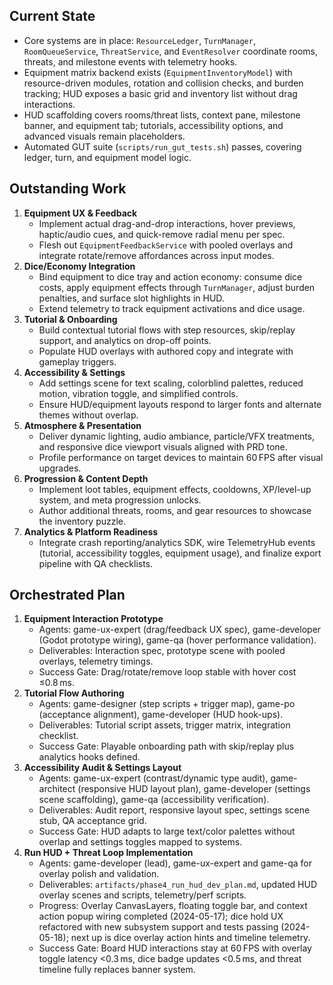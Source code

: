 ## Current State
- Core systems are in place: `ResourceLedger`, `TurnManager`, `RoomQueueService`, `ThreatService`, and `EventResolver` coordinate rooms, threats, and milestone events with telemetry hooks.
- Equipment matrix backend exists (`EquipmentInventoryModel`) with resource-driven modules, rotation and collision checks, and burden tracking; HUD exposes a basic grid and inventory list without drag interactions.
- HUD scaffolding covers rooms/threat lists, context pane, milestone banner, and equipment tab; tutorials, accessibility options, and advanced visuals remain placeholders.
- Automated GUT suite (`scripts/run_gut_tests.sh`) passes, covering ledger, turn, and equipment model logic.

## Outstanding Work
1. **Equipment UX & Feedback**  
   - Implement actual drag-and-drop interactions, hover previews, haptic/audio cues, and quick-remove radial menu per spec.  
   - Flesh out `EquipmentFeedbackService` with pooled overlays and integrate rotate/remove affordances across input modes.
2. **Dice/Economy Integration**  
   - Bind equipment to dice tray and action economy: consume dice costs, apply equipment effects through `TurnManager`, adjust burden penalties, and surface slot highlights in HUD.  
   - Extend telemetry to track equipment activations and dice usage.
3. **Tutorial & Onboarding**  
   - Build contextual tutorial flows with step resources, skip/replay support, and analytics on drop-off points.  
   - Populate HUD overlays with authored copy and integrate with gameplay triggers.
4. **Accessibility & Settings**  
   - Add settings scene for text scaling, colorblind palettes, reduced motion, vibration toggle, and simplified controls.  
   - Ensure HUD/equipment layouts respond to larger fonts and alternate themes without overlap.
5. **Atmosphere & Presentation**  
   - Deliver dynamic lighting, audio ambiance, particle/VFX treatments, and responsive dice viewport visuals aligned with PRD tone.  
   - Profile performance on target devices to maintain 60 FPS after visual upgrades.
6. **Progression & Content Depth**  
   - Implement loot tables, equipment effects, cooldowns, XP/level-up system, and meta progression unlocks.  
   - Author additional threats, rooms, and gear resources to showcase the inventory puzzle.
7. **Analytics & Platform Readiness**  
   - Integrate crash reporting/analytics SDK, wire TelemetryHub events (tutorial, accessibility toggles, equipment usage), and finalize export pipeline with QA checklists.

## Orchestrated Plan
1. **Equipment Interaction Prototype**  
   - Agents: game-ux-expert (drag/feedback UX spec), game-developer (Godot prototype wiring), game-qa (hover performance validation).  
   - Deliverables: Interaction spec, prototype scene with pooled overlays, telemetry timings.  
   - Success Gate: Drag/rotate/remove loop stable with hover cost ≤0.8 ms.
2. **Tutorial Flow Authoring**  
   - Agents: game-designer (step scripts + trigger map), game-po (acceptance alignment), game-developer (HUD hook-ups).  
   - Deliverables: Tutorial script assets, trigger matrix, integration checklist.  
   - Success Gate: Playable onboarding path with skip/replay plus analytics hooks defined.
3. **Accessibility Audit & Settings Layout**  
   - Agents: game-ux-expert (contrast/dynamic type audit), game-architect (responsive HUD layout plan), game-developer (settings scene scaffolding), game-qa (accessibility verification).  
   - Deliverables: Audit report, responsive layout spec, settings scene stub, QA acceptance grid.  
   - Success Gate: HUD adapts to large text/color palettes without overlap and settings toggles mapped to systems.
4. **Run HUD + Threat Loop Implementation**  
   - Agents: game-developer (lead), game-ux-expert and game-qa for overlay polish and validation.  
   - Deliverables: `artifacts/phase4_run_hud_dev_plan.md`, updated HUD overlay scenes and scripts, telemetry/perf scripts.  
   - Progress: Overlay CanvasLayers, floating toggle bar, and context action popup wiring completed (2024-05-17); dice hold UX refactored with new subsystem support and tests passing (2024-05-18); next up is dice overlay action hints and timeline telemetry.  
   - Success Gate: Board HUD interactions stay at 60 FPS with overlay toggle latency <0.3 ms, dice badge updates <0.5 ms, and threat timeline fully replaces banner system.
